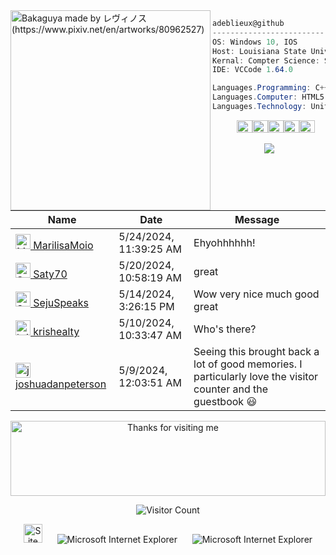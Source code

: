 <img align="left" src="https://i.redd.it/h7dae4o0uk461.jpg" alt="Bakaguya made by レヴィノス (https://www.pixiv.net/en/artworks/80962527)" width="320" /> 

```csharp
adeblieux@github
-------------------------
OS: Windows 10, IOS
Host: Louisiana State University
Kernal: Compter Science: Software Engineering
IDE: VCCode 1.64.0

Languages.Programming: C++, Python, Java, Javascript
Languages.Computer: HTML5, CSS3, JSON, LaTex, Markdown
Languages.Technology: Unity, Photoshop

```
<p align="left">
  &nbsp; &nbsp; &nbsp; &nbsp; &nbsp;
  <img alt="#474342" src="https://via.placeholder.com/15/474342/000000?text=+" width="25" height="20" /><img alt="#fbedf6" src="https://via.placeholder.com/15/fbedf6/000000?text=+" width="25" height="20" /><img alt="#c9594d" src="https://via.placeholder.com/15/c9594d/000000?text=+" width="25" height="20" /><img alt="#f8b9b2" src="https://via.placeholder.com/15/f8b9b2/000000?text=+" width="25" height="20" /><img alt="#ae9c9d" src="https://via.placeholder.com/15/ae9c9d/000000?text=+" width="25" height="20" />
</p>

<div align="center">
<a href="https://github.com/BrunnerLivio/brunnerlivio/issues/62#issuecomment-new"><img src="images/guestbook.svg"></a> 
</div>

<!-- Guestbook -->
| Name | Date | Message |
|---|---|---|
| <a href="https://github.com/MarilisaMoio"><img width="24" src="https://avatars.githubusercontent.com/u/154764280?s=24&u=fe38eff59757fb97a2e3228ac097c0d3ab6b1457&v=4" alt="MarilisaMoio" /> MarilisaMoio</a> |5/24/2024, 11:39:25 AM|Ehyohhhhhh!|
| <a href="https://github.com/Saty70"><img width="24" src="https://avatars.githubusercontent.com/u/100141945?s=24&v=4" alt="Saty70" /> Saty70</a> |5/20/2024, 10:58:19 AM|great|
| <a href="https://github.com/SejuSpeaks"><img width="24" src="https://avatars.githubusercontent.com/u/80376392?s=24&u=c9d997650a8c16fb38d25d90d43449bd8e3cffd3&v=4" alt="SejuSpeaks" /> SejuSpeaks</a> |5/14/2024, 3:26:15 PM|Wow very nice much good great|
| <a href="https://github.com/krishealty"><img width="24" src="https://avatars.githubusercontent.com/u/93068820?s=24&u=2de3798de77942d293813427495372ae67829716&v=4" alt="krishealty" /> krishealty</a> |5/10/2024, 10:33:47 AM|Who's there?|
| <a href="https://github.com/joshuadanpeterson"><img width="24" src="https://avatars.githubusercontent.com/u/6033094?s=24&u=6ee36ad19855bb7a7b39c137f3a92417205d4c61&v=4" alt="joshuadanpeterson" /> joshuadanpeterson</a> |5/9/2024, 12:03:51 AM|Seeing this brought back a lot of good memories. I particularly love the visitor counter and the guestbook 😃|
<!-- /Guestbook -->

<!-- Footer -->

<div align="center">

<img height="120" alt="Thanks for visiting me" width="100%" src="https://raw.githubusercontent.com/BrunnerLivio/brunnerlivio/master/images/marquee.svg" />
<br />

![Visitor Count](https://profile-counter.glitch.me/brunnerlivio/count.svg)


<img src="https://raw.githubusercontent.com/BrunnerLivio/brunnerlivio/master/images/notepad.gif" alt="Site created with Notepad" height="30" />
<!-- "margin-right: whatever;" -->
<span>&nbsp;&nbsp;&nbsp;&nbsp;</span>  
<img src="https://raw.githubusercontent.com/BrunnerLivio/brunnerlivio/master/images/ie_logo.gif" alt="Microsoft Internet Explorer" />
<span>&nbsp;&nbsp;&nbsp;&nbsp;</span>  
<img src="https://raw.githubusercontent.com/BrunnerLivio/brunnerlivio/master/images/noframes.gif" alt="Microsoft Internet Explorer" />

</div>
